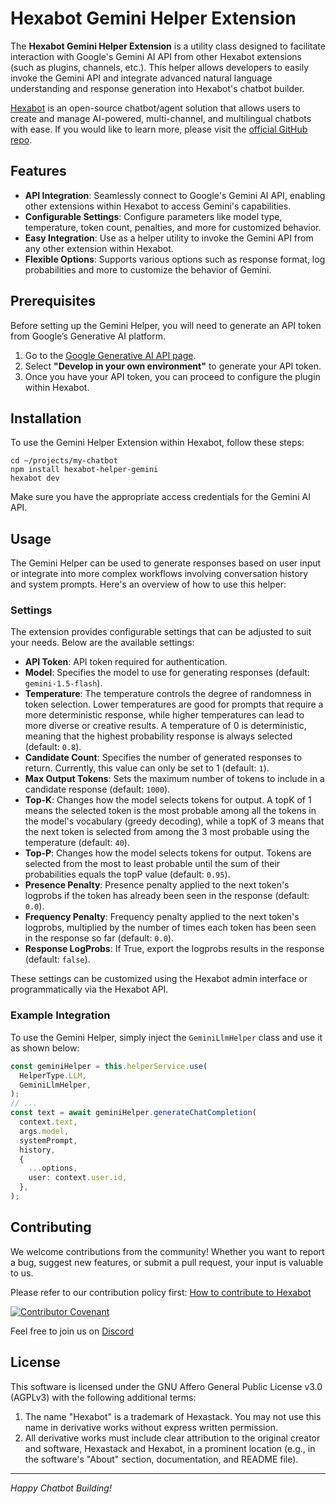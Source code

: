 # Hexabot Gemini Helper Extension

The **Hexabot Gemini Helper Extension** is a utility class designed to facilitate interaction with Google's Gemini AI API from other Hexabot extensions (such as plugins, channels, etc.). This helper allows developers to easily invoke the Gemini API and integrate advanced natural language understanding and response generation into Hexabot's chatbot builder.

[Hexabot](https://hexabot.ai/) is an open-source chatbot/agent solution that allows users to create and manage AI-powered, multi-channel, and multilingual chatbots with ease. If you would like to learn more, please visit the [official GitHub repo](https://github.com/Hexastack/Hexabot/).

## Features

- **API Integration**: Seamlessly connect to Google's Gemini AI API, enabling other extensions within Hexabot to access Gemini's capabilities.
- **Configurable Settings**: Configure parameters like model type, temperature, token count, penalties, and more for customized behavior.
- **Easy Integration**: Use as a helper utility to invoke the Gemini API from any other extension within Hexabot.
- **Flexible Options**: Supports various options such as response format, log probabilities and more to customize the behavior of Gemini.

## Prerequisites

Before setting up the Gemini Helper, you will need to generate an API token from Google’s Generative AI platform.

1. Go to the [Google Generative AI API page](https://ai.google.dev/gemini-api).
2. Select **"Develop in your own environment"** to generate your API token.
3. Once you have your API token, you can proceed to configure the plugin within Hexabot.

## Installation

To use the Gemini Helper Extension within Hexabot, follow these steps:

```
cd ~/projects/my-chatbot
npm install hexabot-helper-gemini
hexabot dev
```

Make sure you have the appropriate access credentials for the Gemini AI API.

## Usage

The Gemini Helper can be used to generate responses based on user input or integrate into more complex workflows involving conversation history and system prompts. Here's an overview of how to use this helper:

### Settings

The extension provides configurable settings that can be adjusted to suit your needs. Below are the available settings:

- **API Token**: API token required for authentication.
- **Model**: Specifies the model to use for generating responses (default: `gemini-1.5-flash`).
- **Temperature**: The temperature controls the degree of randomness in token selection. Lower temperatures are good for prompts that require a more deterministic response, while higher temperatures can lead to more diverse or creative results. A temperature of 0 is deterministic, meaning that the highest probability response is always selected (default: `0.8`).
- **Candidate Count**: Specifies the number of generated responses to return. Currently, this value can only be set to 1 (default: `1`).
- **Max Output Tokens**: Sets the maximum number of tokens to include in a candidate response (default: `1000`).
- **Top-K**: Changes how the model selects tokens for output. A topK of 1 means the selected token is the most probable among all the tokens in the model's vocabulary (greedy decoding), while a topK of 3 means that the next token is selected from among the 3 most probable using the temperature (default: `40`).
- **Top-P**: Changes how the model selects tokens for output. Tokens are selected from the most to least probable until the sum of their probabilities equals the topP value (default: `0.95`).
- **Presence Penalty**: Presence penalty applied to the next token's logprobs if the token has already been seen in the response (default: `0.0`).
- **Frequency Penalty**: Frequency penalty applied to the next token's logprobs, multiplied by the number of times each token has been seen in the response so far (default: `0.0`).
- **Response LogProbs**: If True, export the logprobs results in the response (default: `false`).

These settings can be customized using the Hexabot admin interface or programmatically via the Hexabot API.

### Example Integration

To use the Gemini Helper, simply inject the `GeminiLlmHelper` class and use it as shown below:

```typescript
const geminiHelper = this.helperService.use(
  HelperType.LLM,
  GeminiLlmHelper,
);
// ...
const text = await geminiHelper.generateChatCompletion(
  context.text,
  args.model,
  systemPrompt,
  history,
  {
    ...options,
    user: context.user.id,
  },
);
```

## Contributing

We welcome contributions from the community! Whether you want to report a bug, suggest new features, or submit a pull request, your input is valuable to us.

Please refer to our contribution policy first: [How to contribute to Hexabot](https://github.com/Hexastack/Hexabot/blob/main/CONTRIBUTING.md)

[![Contributor Covenant](https://img.shields.io/badge/Contributor%20Covenant-2.1-4baaaa.svg)](https://github.com/Hexastack/Hexabot/blob/main/CODE_OF_CONDUCT.md)

Feel free to join us on [Discord](https://discord.gg/rNb9t2MFkG)

## License

This software is licensed under the GNU Affero General Public License v3.0 (AGPLv3) with the following additional terms:

1. The name "Hexabot" is a trademark of Hexastack. You may not use this name in derivative works without express written permission.
2. All derivative works must include clear attribution to the original creator and software, Hexastack and Hexabot, in a prominent location (e.g., in the software's "About" section, documentation, and README file).

---

_Happy Chatbot Building!_

